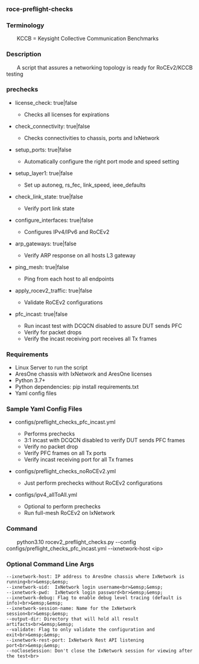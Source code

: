 ### roce-preflight-checks

### Terminology
  &emsp;&emsp;KCCB = Keysight Collective Communication Benchmarks

### Description
  &emsp;&emsp;A script that assures a networking topology is ready for RoCEv2/KCCB testing
  
### prechecks
   - license_check: true|false
       - Checks all licenses for expirations
         
   - check_connectivity: true|false
       - Checks connectivities to chassis, ports and IxNetwork
         
   - setup_ports: true|false
       - Automatically configure the right port mode and speed setting
         
   - setup_layer1: true|false
       - Set up autoneg, rs_fec, link_speed, ieee_defaults
         
   - check_link_state: true|false
       - Verify port link state
         
   - configure_interfaces: true|false
       - Configures IPv4/IPv6 and RoCEv2
         
   - arp_gateways: true|false
       - Verify ARP response on all hosts L3 gateway
         
   - ping_mesh: true|false
       - Ping from each host to all endpoints
         
   - apply_rocev2_traffic: true|false
       - Validate RoCEv2 configurations
         
   - pfc_incast: true|false
       - Run incast test with DCQCN disabled to assure DUT sends PFC
       - Verify for packet drops
       - Verify the incast receiving port receives all Tx frames

### Requirements
   - Linux Server to run the script
   - AresOne chassis with IxNetwork and AresOne licenses
   - Python 3.7+
   - Python dependencies: pip install requirements.txt
   - Yaml config files

### Sample Yaml Config Files
   - configs/preflight_checks_pfc_incast.yml
       - Performs prechecks
       - 3:1 incast with DCQCN disabled to verify DUT sends PFC frames
       - Verify no packet drop
       - Verify PFC frames on all Tx ports
       - Verify incast receiving port for all Tx frames

   - configs/preflight_checks_noRoCEv2.yml
       - Just perform prechecks without RoCEv2 configurations

   - configs/ipv4_allToAll.yml
       - Optional to perform prechecks
       - Run full-mesh RoCEv2 on IxNetwork
          
### Command
   &emsp;&emsp;python3.10 rocev2_preflight_checks.py   --config   configs/preflight_checks_pfc_incast.yml  --ixnetwork-host &lt;ip&gt; 

### Optional Command Line Args
    --ixnetwork-host: IP address to AresOne chassis where IxNetwork is running<br>&emsp;&emsp;
    --ixnetwork-uid:  IxNetwork login username<br>&emsp;&emsp;
    --ixnetwork-pwd:  IxNetwork login password<br>&emsp;&emsp;
    --ixnetwork-debug: Flag to enable debug level tracing (default is info)<br>&emsp;&emsp;
    --ixnetwork-session-name: Name for the IxNetwork session<br>&emsp;&emsp;
    --output-dir: Directory that will hold all result artifacts<br>&emsp;&emsp;
    --validate: Flag to only validate the configuration and exit<br>&emsp;&emsp;
    --ixnetwork-rest-port: IxNetwork Rest API listening port<br>&emsp;&emsp;
    --noCloseSession: Don't close the IxNetwork session for viewing after the test<br>
    
